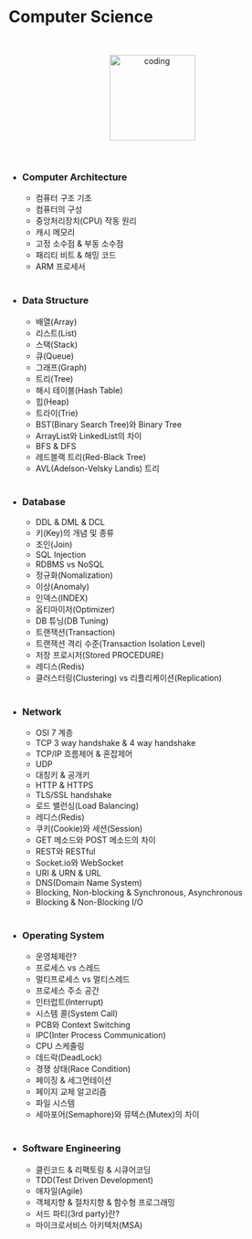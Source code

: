 # Computer Science

<br>

<p align="center">
<img src="https://user-images.githubusercontent.com/66001046/152260938-51b1334f-297f-4092-8f37-f02dc9cd3a07.png" alt="coding" width="150px" />
</p>

<br>

- ### Computer Architecture

  - 컴퓨터 구조 기초
  - 컴퓨터의 구성
  - 중앙처리장치(CPU) 작동 원리
  - 캐시 메모리
  - 고정 소수점 & 부동 소수점
  - 패리티 비트 & 해밍 코드
  - ARM 프로세서

  <br>

- ### Data Structure

  - 배열(Array)
  - 리스트(List)
  - 스택(Stack)
  - 큐(Queue)
  - 그래프(Graph)
  - 트리(Tree)
  - 해시 테이블(Hash Table)
  - 힙(Heap)
  - 트라이(Trie)
  - BST(Binary Search Tree)와 Binary Tree
  - ArrayList와 LinkedList의 차이
  - BFS & DFS
  - 레드블랙 트리(Red-Black Tree)
  - AVL(Adelson-Velsky Landis) 트리

  <br>

- ### Database

  - DDL & DML & DCL
  - 키(Key)의 개념 및 종류
  - 조인(Join)
  - SQL Injection
  - RDBMS vs NoSQL
  - 정규화(Nomalization)
  - 이상(Anomaly)
  - 인덱스(INDEX)
  - 옵티마이저(Optimizer)
  - DB 튜닝(DB Tuning)
  - 트랜잭션(Transaction)
  - 트랜잭션 격리 수준(Transaction Isolation Level)
  - 저장 프로시저(Stored PROCEDURE)
  - 레디스(Redis)
  - 클러스터링(Clustering) vs 리플리케이션(Replication)

  <br>

- ### Network

  - OSI 7 계층
  - TCP 3 way handshake & 4 way handshake
  - TCP/IP 흐름제어 & 혼잡제어
  - UDP
  - 대칭키 & 공개키
  - HTTP & HTTPS
  - TLS/SSL handshake
  - 로드 밸런싱(Load Balancing)
  - 레디스(Redis)
  - 쿠키(Cookie)와 세션(Session)
  - GET 메소드와 POST 메소드의 차이
  - REST와 RESTful
  - Socket.io와 WebSocket
  - URI & URN & URL
  - DNS(Domain Name System)
  - Blocking, Non-blocking & Synchronous, Asynchronous
  - Blocking & Non-Blocking I/O

  <br>

- ### Operating System

  - 운영체제란?
  - 프로세스 vs 스레드
  - 멀티프로세스 vs 멀티스레드
  - 프로세스 주소 공간
  - 인터럽트(Interrupt)
  - 시스템 콜(System Call)
  - PCB와 Context Switching
  - IPC(Inter Process Communication)
  - CPU 스케줄링
  - 데드락(DeadLock)
  - 경쟁 상태(Race Condition)
  - 페이징 & 세그먼테이션
  - 페이지 교체 알고리즘
  - 파일 시스템
  - 세마포어(Semaphore)와 뮤텍스(Mutex)의 차이

  <br>

- ### Software Engineering

  - 클린코드 & 리팩토링 & 시큐어코딩
  - TDD(Test Driven Development)
  - 애자일(Agile)
  - 객체지향 & 절차지향 & 함수형 프로그래밍
  - 서드 파티(3rd party)란?
  - 마이크로서비스 아키텍처(MSA)
  
